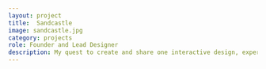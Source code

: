 ```yaml
---
layout: project
title:  Sandcastle
image: sandcastle.jpg
category: projects
role: Founder and Lead Designer
description: My quest to create and share one interactive design, experience, game, or concept each day for 1000 days.
---
```


